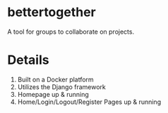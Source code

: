 # bettertogether
A tool for groups to collaborate on projects.

# Details
1. Built on a Docker platform
2. Utilizes the Django framework
3. Homepage up & running
4. Home/Login/Logout/Register Pages up & running
